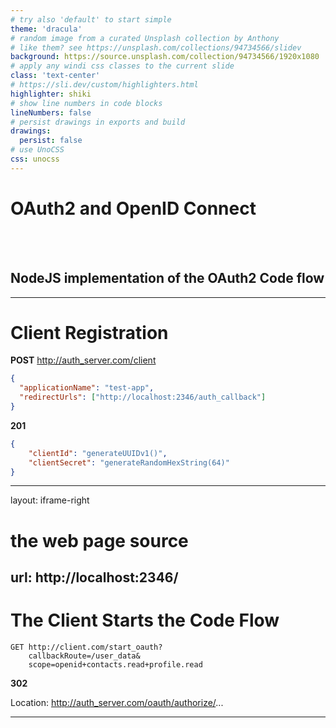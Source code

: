 ```yaml
---
# try also 'default' to start simple
theme: 'dracula'
# random image from a curated Unsplash collection by Anthony
# like them? see https://unsplash.com/collections/94734566/slidev
background: https://source.unsplash.com/collection/94734566/1920x1080
# apply any windi css classes to the current slide
class: 'text-center'
# https://sli.dev/custom/highlighters.html
highlighter: shiki
# show line numbers in code blocks
lineNumbers: false
# persist drawings in exports and build
drawings:
  persist: false
# use UnoCSS
css: unocss
---
```


# OAuth2 and OpenID Connect

<br />
<br />

## NodeJS implementation of the OAuth2 Code flow

---

# Client Registration

<div class="grid grid-rows-1 grid-cols-3 centered-grid">

  <EntityLane title="Client" />

  <div class="grid grid-rows-2 grid-cols-1 centered-grid" style="border-top: 10%">

  <Message direction="right" v-click="1">

  <div>

  **POST** http://auth_server.com/client

  ```json
  {
    "applicationName": "test-app",
    "redirectUrls": ["http://localhost:2346/auth_callback"]
  }
  ```

  </div>
  </Message>

  <Message direction="left" v-click="2">

  <div>

  **201**
  ```json
  {
      "clientId": "generateUUIDv1()",
      "clientSecret": "generateRandomHexString(64)"
  }
  ```

  </div>
  </Message>
  </div>

  <EntityLane title="Authorization Server" />

</div>

---
layout: iframe-right

# the web page source
url: http://localhost:2346/
---

# The Client Starts the Code Flow

<div class="grid grid-rows-3 grid-cols-1 centered-grid">

  ```
  GET http://client.com/start_oauth?
      callbackRoute=/user_data&
      scope=openid+contacts.read+profile.read
  ```

  <material-symbols-arrow-circle-down-rounded class="text-5xl" />

  <div>

  **302** 
  
  Location: http://auth_server.com/oauth/authorize/...
  </div>

</div>

---


